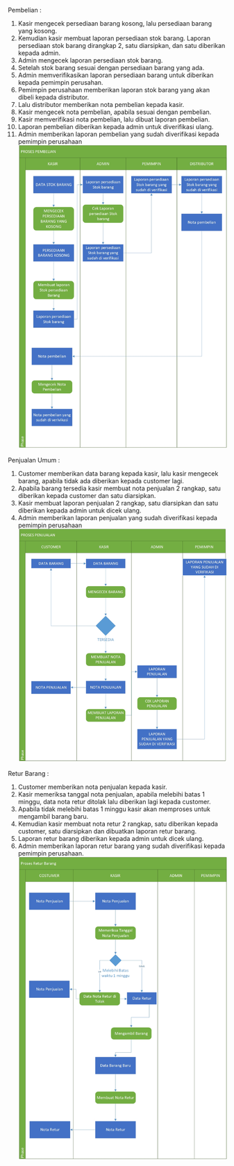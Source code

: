 Pembelian : 
1. Kasir mengecek persediaan barang kosong, lalu persediaan barang yang kosong. 
2. Kemudian kasir membuat laporan persediaan stok barang. Laporan persediaan stok barang dirangkap 2, satu diarsipkan, dan satu diberikan kepada admin. 
3. Admin mengecek laporan persediaan stok barang. 
4. Setelah stok barang sesuai dengan persediaan barang yang ada. 
5. Admin memverifikasikan laporan persediaan barang untuk diberikan kepada pemimpin perusahan. 
6. Pemimpin perusahaan memberikan laporan stok barang yang akan dibeli kepada distributor. 
7. Lalu distributor memberikan nota pembelian kepada kasir. 
8. Kasir mengecek nota pembelian, apabila sesuai dengan pembelian. 
9. Kasir memverifikasi nota pembelian, lalu dibuat laporan pembelian. 
10. Laporan pembelian diberikan kepada admin untuk diverifikasi ulang. 
11. Admin memberikan laporan pembelian yang sudah diverifikasi kepada pemimpin perusahaan
 ![gambar_uml_pembelian](https://github.com/nbl77/react_bootcamp/blob/analisis/UML_KASIR.jpg)
 
Penjualan Umum : 
1. Customer memberikan data barang kepada kasir, lalu kasir mengecek barang, apabila tidak ada diberikan kepada customer lagi. 
2. Apabila barang tersedia kasir membuat nota penjualan 2 rangkap, satu diberikan kepada customer dan satu diarsipkan. 
3. Kasir membuat laporan penjualan 2 rangkap, satu diarsipkan dan satu diberikan kepada admin untuk dicek ulang. 
4. Admin memberikan laporan penjualan yang sudah diverifikasi kepada pemimpin perusahaan
![gambar_uml_penjualan](https://github.com/nbl77/react_bootcamp/blob/analisis/UML_KASIR2.jpg)
 
Retur Barang : 
1. Customer memberikan nota penjualan kepada kasir. 
2. Kasir memeriksa tanggal nota penjualan, apabila melebihi batas 1 minggu, data nota retur ditolak lalu diberikan lagi kepada customer. 
3. Apabila tidak melebihi batas 1 minggu kasir akan memproses untuk mengambil barang baru. 
4. Kemudian kasir membuat nota retur 2 rangkap, satu diberikan kepada customer, satu diarsipkan dan dibuatkan laporan retur barang. 
5. Laporan retur barang diberikan kepada admin untuk dicek ulang. 
6. Admin memberikan laporan retur barang yang sudah diverifikasi kepada pemimpin perusahaan.
![gambar_uml_retur](https://github.com/nbl77/react_bootcamp/blob/analisis/UML_KASIR3.jpg) 
